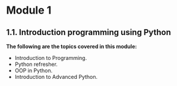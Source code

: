 # Module 1

## 1.1. Introduction programming using Python

**The following are the topics covered in this module:**

- Introduction to Programming.
- Python refresher.
- OOP in Python.
- Introduction to Advanced Python.
